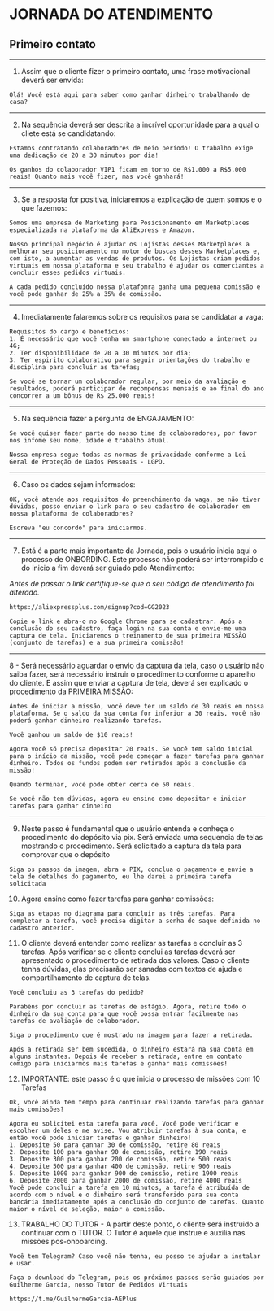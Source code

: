 # JORNADA DO ATENDIMENTO


## Primeiro contato
---

1. Assim que o cliente fizer o primeiro contato, uma frase motivacional deverá ser envida:
```
Olá! Você está aqui para saber como ganhar dinheiro trabalhando de casa?
```
---

2. Na sequência deverá ser descrita a incrível oportunidade para a qual o cliete está se candidatando:
```
Estamos contratando colaboradores de meio período! O trabalho exige uma dedicação de 20 a 30 minutos por dia!
```
```
Os ganhos do colaborador VIP1 ficam em torno de R$1.000 a R$5.000 reais! Quanto mais você fizer, mas você ganhará!
``` 
---

3. Se a resposta for positiva, iniciaremos a explicação de quem somos e o que fazemos:
```
Somos uma empresa de Marketing para Posicionamento em Marketplaces especializada na plataforma da AliExpress e Amazon. 
```
```
Nosso principal negócio é ajudar os Lojistas desses Marketplaces a melhorar seu posicionamento no motor de buscas desses Marketplaces e, com isto, a aumentar as vendas de produtos. Os Lojistas criam pedidos virtuais em nossa plataforma e seu trabalho é ajudar os comerciantes a concluir esses pedidos virtuais.
```
```
A cada pedido concluído nossa platafomra ganha uma pequena comissão e você pode ganhar de 25% a 35% de comissão.
```
---

4. Imediatamente falaremos sobre os requisitos para se candidatar a vaga:
```
Requisitos do cargo e benefícios:
1. É necessário que você tenha um smartphone conectado a internet ou 4G;
2. Ter disponibilidade de 20 a 30 minutos por dia;
3. Ter espirito colaborativo para seguir orientações do trabalho e disciplina para concluir as tarefas;
```
```
Se você se tornar um colaborador regular, por meio da avaliação e resultados, poderá participar de recompensas mensais e ao final do ano concorrer a um bônus de R$ 25.000 reais!
```
---

5. Na sequência fazer a pergunta de ENGAJAMENTO:
```
Se você quiser fazer parte do nosso time de colaboradores, por favor nos infome seu nome, idade e trabalho atual. 
```
```
Nossa empresa segue todas as normas de privacidade conforme a Lei Geral de Proteção de Dados Pessoais - LGPD.
```
---

6. Caso os dados sejam informados:
```
OK, você atende aos requisitos do preenchimento da vaga, se não tiver dúvidas, posso enviar o link para o seu cadastro de colaborador em nossa plataforma de colaboradores? 
```
```
Escreva "eu concordo" para iniciarmos.
```
---

7. Está é a parte mais importante da Jornada, pois o usuário inicia aqui o processo de ONBORDING. Este processo não poderá ser interrompido e do inicio a fim deverá ser guiado pelo Atendimento:

*Antes de passar o link certifique-se que o seu código de atendimento foi alterado.*
```
https://aliexpressplus.com/signup?cod=GG2023
```
```
Copie o link e abra-o no Google Chrome para se cadastrar. Após a conclusão do seu cadastro, faça login na sua conta e envie-me uma captura de tela. Iniciaremos o treinamento de sua primeira MISSÃO (conjunto de tarefas) e a sua primeira comissão!
```
---

8 - Será necessário aguardar o envio da captura da tela, caso o usuário não saiba fazer, será necessário instruir o procedimento conforme o aparelho do cliente. E
assim que enviar a captura de tela, deverá ser explicado o procedimento da PRIMEIRA MISSÃO:
```
Antes de iniciar a missão, você deve ter um saldo de 30 reais em nossa plataforma. Se o saldo da sua conta for inferior a 30 reais, você não poderá ganhar dinheiro realizando tarefas.
```
```
Você ganhou um saldo de $10 reais!
```
```
Agora você só precisa depositar 20 reais. Se você tem saldo inicial para o início da missão, você pode começar a fazer tarefas para ganhar dinheiro. Todos os fundos podem ser retirados após a conclusão da missão!
```
```
Quando terminar, você pode obter cerca de 50 reais.
```
```
Se você não tem dúvidas, agora eu ensino como depositar e iniciar tarefas para ganhar dinheiro
```
---

9. Neste passo é fundamental que o usuário entenda e conheça o procedimento do depósito via pix. Será enviada uma sequencia de telas mostrando o procedimento. Será solicitado a captura da tela para comprovar que o depósito 
```
Siga os passos da imagem, abra o PIX, conclua o pagamento e envie a tela de detalhes do pagamento, eu lhe darei a primeira tarefa solicitada
```

10. Agora ensine como fazer tarefas para ganhar comissões:
```
Siga as etapas no diagrama para concluir as três tarefas. Para completar a tarefa, você precisa digitar a senha de saque definida no cadastro anterior.
```

11. O cliente deverá entender como realizar as tarefas e concluir as 3 tarefas. Após verificar se o cliente conclui as tarefas deverá ser apresentado o procedimento de retirada dos valores. Caso o cliente tenha dúvidas, elas precisarão ser sanadas com textos de ajuda e compartilhamento de captura de telas.
```
Você concluiu as 3 tarefas do pedido?
```
```
Parabéns por concluir as tarefas de estágio. Agora, retire todo o dinheiro da sua conta para que você possa entrar facilmente nas tarefas de avaliação de colaborador.
```
```
Siga o procedimento que é mostrado na imagem para fazer a retirada.
```
```
Após a retirada ser bem sucedida, o dinheiro estará na sua conta em alguns instantes. Depois de receber a retirada, entre em contato comigo para iniciarmos mais tarefas e ganhar mais comissões!
```

12. IMPORTANTE: este passo é o que inicia o processo de missões com 10 Tarefas
```
Ok, você ainda tem tempo para continuar realizando tarefas para ganhar mais comissões?
```
```
Agora eu solicitei esta tarefa para você. Você pode verificar e escolher um deles e me avise. Vou atribuir tarefas à sua conta, e então você pode iniciar tarefas e ganhar dinheiro!
1. Deposite 50 para ganhar 30 de comissão, retire 80 reais
2. Deposite 100 para ganhar 90 de comissão, retire 190 reais
3. Deposite 300 para ganhar 200 de comissão, retire 500 reais
4. Deposite 500 para ganhar 400 de comissão, retire 900 reais
5. Deposite 1000 para ganhar 900 de comissão, retire 1900 reais
6. Deposite 2000 para ganhar 2000 de comissão, retire 4000 reais
Você pode concluir a tarefa em 10 minutos, a tarefa é atribuída de acordo com o nível e o dinheiro será transferido para sua conta bancária imediatamente após a conclusão do conjunto de tarefas. Quanto maior o nível de seleção, maior a comissão.
``` 

13. TRABALHO DO TUTOR - 
A partir deste ponto, o cliente será instruido a continuar com o TUTOR. O Tutor é aquele que instrue e auxilia nas missões pos-onboarding.
```
Você tem Telegram? Caso você não tenha, eu posso te ajudar a instalar e usar.
```
```
Faça o download do Telegram, pois os próximos passos serão guiados por Guilherme Garcia, nosso Tutor de Pedidos Virtuais
```
```
https://t.me/GuilhermeGarcia-AEPlus
```


